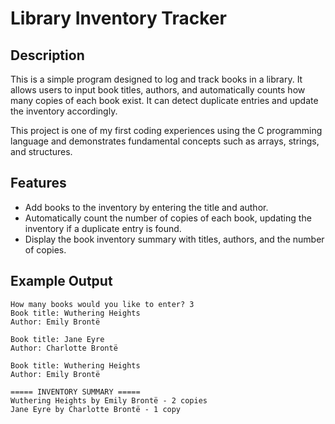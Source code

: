 # Library Inventory Tracker

## Description
This is a simple program designed to log and track books in a library. It allows users to input book titles, authors, and automatically counts how many copies of each book exist. It can detect duplicate entries and update the inventory accordingly.

This project is one of my first coding experiences using the C programming language and demonstrates fundamental concepts such as arrays, strings, and structures.

## Features
- Add books to the inventory by entering the title and author.
- Automatically count the number of copies of each book, updating the inventory if a duplicate entry is found.
- Display the book inventory summary with titles, authors, and the number of copies.

## Example Output

```
How many books would you like to enter? 3
Book title: Wuthering Heights
Author: Emily Brontë

Book title: Jane Eyre
Author: Charlotte Brontë

Book title: Wuthering Heights
Author: Emily Brontë

===== INVENTORY SUMMARY =====
Wuthering Heights by Emily Brontë - 2 copies
Jane Eyre by Charlotte Brontë - 1 copy
```
